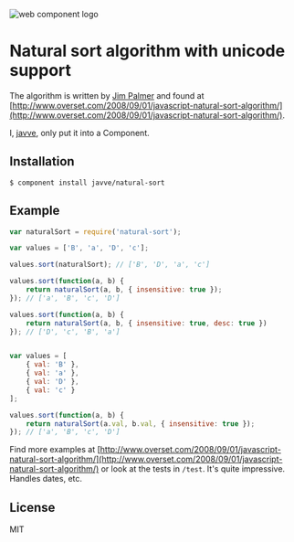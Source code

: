 ![web component logo](http://i49.tinypic.com/e7nj9v.png)

# Natural sort algorithm with unicode support

The algorithm is written by [Jim Palmer](http://www.linkedin.com/in/jimbob)
and found at [http://www.overset.com/2008/09/01/javascript-natural-sort-algorithm/](http://www.overset.com/2008/09/01/javascript-natural-sort-algorithm/).

I, [javve](http://github.com/javve), only put it into a Component.

## Installation

    $ component install javve/natural-sort

## Example

```js
var naturalSort = require('natural-sort');

var values = ['B', 'a', 'D', 'c'];

values.sort(naturalSort); // ['B', 'D', 'a', 'c']

values.sort(function(a, b) {
    return naturalSort(a, b, { insensitive: true });
}); // ['a', 'B', 'c', 'D']

values.sort(function(a, b) {
    return naturalSort(a, b, { insensitive: true, desc: true })
}); // ['D', 'c', 'B', 'a']


var values = [
    { val: 'B' },
    { val: 'a' },
    { val: 'D' },
    { val: 'c' }
];

values.sort(function(a, b) {
    return naturalSort(a.val, b.val, { insensitive: true });
}); // ['a', 'B', 'c', 'D']

```

Find more examples at [http://www.overset.com/2008/09/01/javascript-natural-sort-algorithm/](http://www.overset.com/2008/09/01/javascript-natural-sort-algorithm/)
or look at the tests in `/test`. It's quite impressive. Handles dates, etc.

## License

MIT

